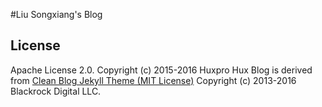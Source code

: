 #Liu Songxiang's Blog

## License
Apache License 2.0.
Copyright (c) 2015-2016 Huxpro
Hux Blog is derived from [Clean Blog Jekyll Theme (MIT License)](https://github.com/BlackrockDigital/startbootstrap-clean-blog-jekyll/)
Copyright (c) 2013-2016 Blackrock Digital LLC.


